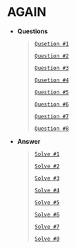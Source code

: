 # AGAIN

* **Questions**

  > [`Qusetion #1`](https://algospot.com/judge/problem/read/PICNIC)
  >
  > [`Question #2`](https://algospot.com/judge/problem/read/BOARDCOVER)
  >
  > [`Question #3`](https://algospot.com/judge/problem/read/CLOCKSYNC)
  >
  > [`Qusetion #4`](https://algospot.com/judge/problem/read/QUADTREE)
  >
  > [`Question #5`](https://algospot.com/judge/problem/read/FENCE)
  >
  > [`Question #6`](https://algospot.com/judge/problem/read/WILDCARD)
  >
  > [`Question #7`](https://algospot.com/judge/problem/read/JLIS)
  >
  > [`Question #8`](https://algospot.com/judge/problem/read/QUANTIZE)

* **Answer**

  > [`Solve #1`](https://github.com/minje46/Algorithm_Solving/blob/master/Algospot/picnic.cpp)
  >
  > [`Solve #2`](https://github.com/minje46/Algorithm_Solving/blob/master/Algospot/board_cover.cpp)
  >
  > [`Solve #3`](https://github.com/minje46/Algorithm_Solving/blob/master/Algospot/clock_sync.cpp)
  >
  > [`Solve #4`](https://github.com/minje46/Algorithm_Solving/blob/master/Algospot/quad_tree.cpp)
  >
  > [`Solve #5`](https://github.com/minje46/Algorithm_Solving/blob/master/Algospot/fence.cpp)
  >
  > [`Solve #6`](https://github.com/minje46/Algorithm_Solving/blob/master/Algospot/wild_card.cpp)
  >
  > [`Solve #7`](https://github.com/minje46/Algorithm_Solving/blob/master/Algospot/jlis.cpp)
  >
  > [`Solve #8`](https://github.com/minje46/Algorithm_Solving/blob/master/Algospot/quantize.cpp)